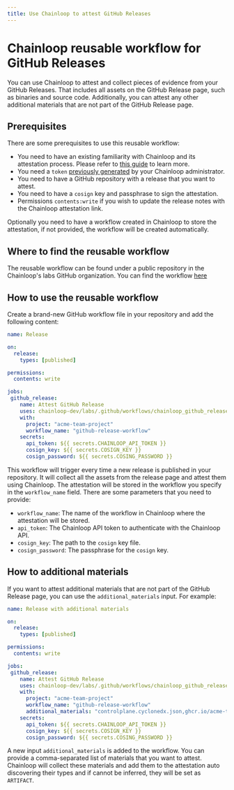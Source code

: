 ```yaml
---
title: Use Chainloop to attest GitHub Releases
---
```


# Chainloop reusable workflow for GitHub Releases

You can use Chainloop to attest and collect pieces of evidence from your GitHub Releases. That includes
all assets on the GitHub Release page, such as binaries and source code. Additionally, you can attest
any other additional materials that are not part of the GitHub Release page.

## Prerequisites

There are some prerequisites to use this reusable workflow:
- You need to have an existing familiarity with Chainloop and its attestation process. Please refer to [this guide](https://docs.chainloop.dev/getting-started/attestation-crafting) to learn more.
- You need a `token` [previously generated](https://docs.chainloop.dev/reference/operator/api-tokens) by your Chainloop administrator.
- You need to have a GitHub repository with a release that you want to attest.
- You need to have a `cosign` key and passphrase to sign the attestation.
- Permissions `contents:write` if you wish to update the release notes with the Chainloop attestation link.

Optionally you need to have a workflow created in Chainloop to store the attestation, if not provided, the workflow will be created automatically.


## Where to find the reusable workflow
The reusable workflow can be found under a public repository in the Chainloop's labs GitHub organization. You can find the workflow [here](https://github.com/chainloop-dev/labs/blob/main/.github/workflows/chainloop_github_release.yml)

## How to use the reusable workflow
Create a brand-new GitHub workflow file in your repository and add the following content:

```yaml
name: Release

on:
  release:
    types: [published]

permissions:
  contents: write

jobs:
 github_release:
    name: Attest GitHub Release
    uses: chainloop-dev/labs/.github/workflows/chainloop_github_release.yml@417bad33ca08beaa785ae6a6b933406cd7b935cb
    with:
      project: "acme-team-project"
      workflow_name: "github-release-workflow"
    secrets:
      api_token: ${{ secrets.CHAINLOOP_API_TOKEN }}
      cosign_key: ${{ secrets.COSIGN_KEY }}
      cosign_password: ${{ secrets.COSING_PASSWORD }}
```

This workflow will trigger every time a new release is published in your repository. It will collect all the assets from the release page and attest them using Chainloop. The attestation will be stored in the workflow you specify in the `workflow_name` field.
There are some parameters that you need to provide:
- `workflow_name`: The name of the workflow in Chainloop where the attestation will be stored.
- `api_token`: The Chainloop API token to authenticate with the Chainloop API.
- `cosign_key`: The path to the `cosign` key file.
- `cosign_password`: The passphrase for the `cosign` key.

## How to additional materials
If you want to attest additional materials that are not part of the GitHub Release page, you can use the `additional_materials` input. For example:

```yaml
name: Release with additional materials

on:
  release:
    types: [published]

permissions:
  contents: write

jobs:
 github_release:
    name: Attest GitHub Release
    uses: chainloop-dev/labs/.github/workflows/chainloop_github_release.yml@417bad33ca08beaa785ae6a6b933406cd7b935cb
    with:
      project: "acme-team-project"
      workflow_name: "github-release-workflow"
      additional_materials: "controlplane.cyclonedx.json,ghcr.io/acme-team/acme-project:latest"
    secrets:
      api_token: ${{ secrets.CHAINLOOP_API_TOKEN }}
      cosign_key: ${{ secrets.COSIGN_KEY }}
      cosign_password: ${{ secrets.COSING_PASSWORD }}
```
A new input `additional_materials` is added to the workflow. You can provide a comma-separated list of materials that you want to attest. Chainloop will collect these materials and add them to the attestation
auto discovering their types and if cannot be inferred, they will be set as `ARTIFACT`.
